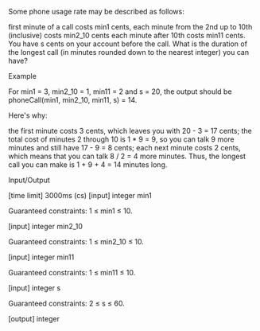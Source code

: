 Some phone usage rate may be described as follows:

first minute of a call costs min1 cents,
each minute from the 2nd up to 10th (inclusive) costs min2_10 cents
each minute after 10th costs min11 cents.
You have s cents on your account before the call. What is the duration of the longest call (in minutes rounded down to the nearest integer) you can have?

Example

For min1 = 3, min2_10 = 1, min11 = 2 and s = 20, the output should be
phoneCall(min1, min2_10, min11, s) = 14.

Here's why:

the first minute costs 3 cents, which leaves you with 20 - 3 = 17 cents;
the total cost of minutes 2 through 10 is 1 * 9 = 9, so you can talk 9 more minutes and still have 17 - 9 = 8 cents;
each next minute costs 2 cents, which means that you can talk 8 / 2 = 4 more minutes.
Thus, the longest call you can make is 1 + 9 + 4 = 14 minutes long.

Input/Output

[time limit] 3000ms (cs)
[input] integer min1

Guaranteed constraints:
1 ≤ min1 ≤ 10.

[input] integer min2_10

Guaranteed constraints:
1 ≤ min2_10 ≤ 10.

[input] integer min11

Guaranteed constraints:
1 ≤ min11 ≤ 10.

[input] integer s

Guaranteed constraints:
2 ≤ s ≤ 60.

[output] integer
